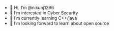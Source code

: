 - 👋 Hi, I’m @nikunj1296
- 👀 I’m interested in Cyber Security
- 🌱 I’m currently learning C++/java
- 💞️ I’m looking forward to learn about open source

<!---
nikunj1296/nikunj1296 is a ✨ special ✨ repository because its `README.md` (this file) appears on your GitHub profile.
You can click the Preview link to take a look at your changes.
--->
